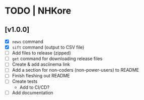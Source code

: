 # TODO | NHKore

## [v1.0.0]
- [x] `news` command
- [x] `sift` command (output to CSV file)
- [ ] Add files to release (zipped)
- [ ] `get` command for downloading release files
- [ ] Create & add asciinema link
- [ ] Add a section for non-coders (non-power-users) to README
- [ ] Finish fleshing out README
- [ ] Create tests
    - Add to CI/CD?
- [ ] Add documentation
